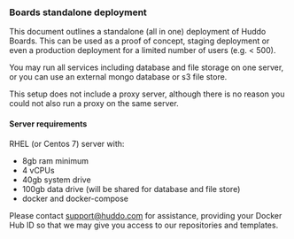 ### Boards standalone deployment

This document outlines a standalone (all in one) deployment of Huddo Boards. This can be used as a proof of concept, staging deployment or even a production deployment for a limited number of users (e.g. &lt; 500).

You may run all services including database and file storage on one server, or you can use an external mongo database or s3 file store.

This setup does not include a proxy server, although there is no reason you could not also run a proxy on the same server.

#### Server requirements

RHEL (or Centos 7) server with:

- 8gb ram minimum
- 4 vCPUs
- 40gb system drive
- 100gb data drive (will be shared for database and file store)
- docker and docker-compose

Please contact support@huddo.com for assistance, providing your Docker Hub ID so that we may give you access to our repositories and templates.
